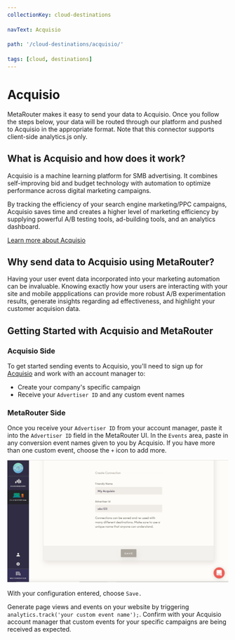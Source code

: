 ```yaml
---
collectionKey: cloud-destinations

navText: Acquisio

path: '/cloud-destinations/acquisio/'

tags: [cloud, destinations]
---
```


# Acquisio

MetaRouter makes it easy to send your data to Acquisio. Once you follow the steps below, your data will be routed through our platform and pushed to Acquisio in the appropriate format. Note that this connector supports client-side analytics.js only.

## What is Acquisio and how does it work?

Acquisio is a machine learning platform for SMB advertising. It combines self-improving bid and budget technology with automation to optimize performance across digital marketing campaigns.

By tracking the efficiency of your search engine marketing/PPC campaigns, Acquisio saves time and creates a higher level of marketing efficiency by supplying powerful A/B testing tools, ad-building tools, and an analytics dashboard.

[Learn more about Acquisio](https://www.acquisio.com/)

## Why send data to Acquisio using MetaRouter?

Having your user event data incorporated into your marketing automation can be invaluable. Knowing exactly how your users are interacting with your site and mobile appplications can provide more robust A/B experimentation results, generate insights regarding ad effectiveness, and highlight your customer acquision data.

## Getting Started with Acquisio and MetaRouter

### Acquisio Side

To get started sending events to Acquisio, you'll need to sign up for [Acquisio](http://www.acquisio.com/) and work with an account manager to:

- Create your company's specific campaign
- Receive your `Advertiser ID` and any custom event names

### MetaRouter Side

Once you receive your `Advertiser ID` from your account manager, paste it into the `Advertiser ID` field in the MetaRouter UI. In the `Events` area, paste in any conversion event names given to you by Acquisio. If you have more than one custom event, choose the `+` icon to add more.

![acquisio1](/images/acquisio1v2.png)

With your configuration entered, choose `Save.`

Generate page views and events on your website by triggering `analytics.track('your custom event name');`. Confirm with your Acquisio account manager that custom events for your specific campaigns are being received as expected.
